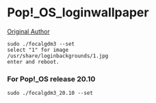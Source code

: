 # Pop!_OS_loginwallpaper

[Original Author](https://github.com/PRATAP-KUMAR/focalgdm3#readme)

```
sudo ./focalgdm3 --set
select "1" for image
/usr/share/loginbackgrounds/1.jpg
enter and reboot.
```
### For Pop!_OS release 20.10

`sudo ./focalgdm3_20.10 --set`

